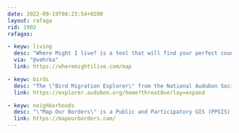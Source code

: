 ```yaml
---
date: 2022-09-19T08:23:54+0200
layout: rafaga
rid: 1902
rafagas:

- keyw: living
  desc: "Where Might I live? is a tool that will find your perfect county in the USA using a large set of criteria."
  via: "@vehrka"
  link: https://wheremightilive.com/map

- keyw: birds
  desc: "The \"Bird Migration Explorer\" from the National Audubon Society is a beautifully illustrated bird catalog showing their migratory routes along with plenty of data"
  link: https://explorer.audubon.org/home?threatOverlay=expand

- keyw: neighborhoods
  desc: "\"Map Our Borders\" is a Public and Participatory GIS (PPGIS) for a visual representation of patterns and relationships to satisfy the necessity of gathering subjective information at the local scale"
  link: https://mapourborders.com/
---
```

